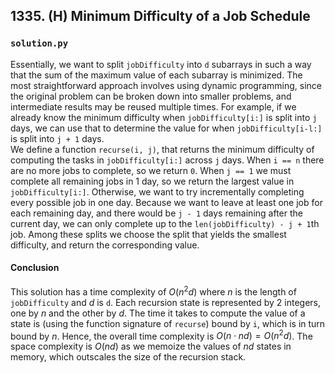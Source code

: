 ## 1335. (H) Minimum Difficulty of a Job Schedule

### `solution.py`
Essentially, we want to split `jobDifficulty` into `d` subarrays in such a way that the sum of the maximum value of each subarray is minimized. The most straightforward approach involves using dynamic programming, since the original problem can be broken down into smaller problems, and intermediate results may be reused multiple times. For example, if we already know the minimum difficulty when `jobDifficulty[i:]` is split into `j` days, we can use that to determine the value for when `jobDifficulty[i-l:]` is split into `j + 1` days.  
We define a function `recurse(i, j)`, that returns the minimum difficulty of computing the tasks in `jobDifficulty[i:]` across `j` days. When `i == n` there are no more jobs to complete, so we return `0`. When `j == 1` we must complete all remaining jobs in 1 day, so we return the largest value in `jobDifficulty[i:]`. Otherwise, we want to try incrementally completing every possible job in one day. Because we want to leave at least one job for each remaining day, and there would be `j - 1` days remaining after the current day, we can only complete up to the `len(jobDifficulty) - j + 1`th job. Among these splits we choose the split that yields the smallest difficulty, and return the corresponding value.  

#### Conclusion
This solution has a time complexity of $O(n^2d)$ where $n$ is the length of `jobDifficulty` and $d$ is `d`. Each recursion state is represented by 2 integers, one by $n$ and the other by $d$. The time it takes to compute the value of a state is (using the function signature of `recurse`) bound by `i`, which is in turn bound by $n$. Hence, the overall time complexity is $O(n\cdot nd) = O(n^2d)$. The space complexity is $O(nd)$ as we memoize the values of $nd$ states in memory, which outscales the size of the recursion stack.  
  

